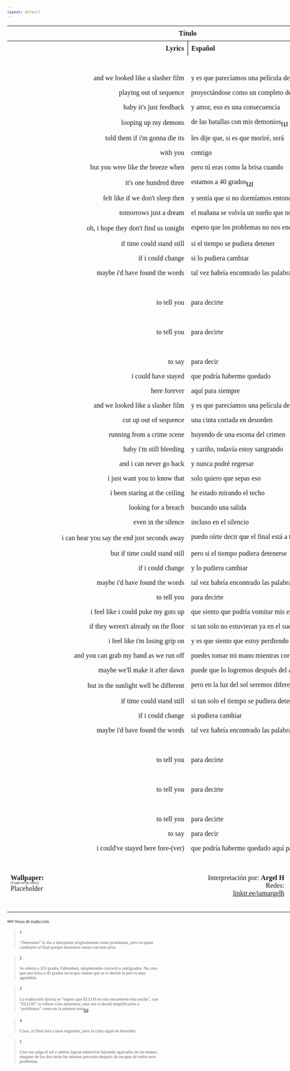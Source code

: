 ```yaml
---
layout: default
---
```

<!-- VARIABLES -->
<script>
    //
    //CANCION
    var cancion = "EDEN - 5ever";
    //
    //WALLPAPER
    var titulo = "ArtStation";
    var texto = "huleeb";
    var wfuente = "https://www.artstation.com/artwork/P6anJ1";
    //
    //PISTAS
    var vocals = "";
    var instrumental = "";
    //
    //VIDEO LOSSELESS
    var videoText = "catbox"; 
    var videoLink = "https://web.archive.org/web/20240801235542/https://files.catbox.moe/5a5crq.mp4";
    //
    //
    //
    //ARTISTA 1
    var artist = "EDEN";
    var tidal = "https://tidal.com/browse/artist/15718519?u";
    var spotify = "https://open.spotify.com/artist/1t20wYnTiAT0Bs7H1hv9Wt";
    var instagram = "https://www.instagram.com/iameden/";
    var twitter = "https://twitter.com/iameden";
    var soundcloud = "https://soundcloud.com/iameden";
    var website = "https://iameden.eu/";
    var facebook = "";
    var youtube = "https://www.youtube.com/c/@iameden";
    var reddit  = "https://www.reddit.com/r/eden/";
    var discord = "";
    //
    //ARTISTA 2
    var artist2 = "";
    var tidal2 = "";
    var spotify2 = "";
    var instagram2 = "";
    var twitter2 = "";
    var soundcloud2 = "";
    var website2 = "";
    var facebook2 = "";
    var youtube2 = "";
    var discord2 = "";
    //
    //ARTISTA 3
    var artist3 = "";
    var tidal3 = "";
    var spotify3 = "";
    var instagram3 = "";
    var twitter3 = "";
    var soundcloud3 = "";
    var website3 = "";
    var facebook3 = "";
    var youtube3 = "";
    var discord3 = "";
    //
</script>
<!-- ESTILOS -->
<head>
    <style>
        body {
            font-family: "Times New Roman", Times, serif;
            font-size: 62.5%;
            width: 100%;
        }
        table {
            border-collapse: collapse;
            font-size: 1rem;
            width: 120ch;
        }
        th,
        td {
            padding: 8px;
        }
        tr td:first-child {
            text-align: right;
        }
        tr td:nth-child(2) {
            text-align: left;
        }
        .titulo {
            text-align: center;
        }
        .ingles {
            text-align: right;
            width: 50%;
        }
        .espanol {
            text-align: left;
            width: 50%;
        }
        .borde-derecho {
            border-right: 1px solid black;
        }
        .mitad-tamano {
            font-size: 50%;
            display: block;
            margin-top: -2px;
            margin-bottom: 0px;
        }
        .top-align {
            vertical-align: top;
        }
        .align-left {
            text-align: left;
        }
        .mid-align {
            vertical-align: middle;
        }
        .tab {
            display: inline-block;
            margin-left: 1.5rem;
        }
    </style>
</head>
<!-- CUERPO CON LA TABLA -->

<body>
    <table>
        <tr>
            <th colspan="4" class="titulo">Título</th>
        </tr>
        <tr>
            <th colspan="2" class="ingles borde-derecho">Lyrics</th>
            <th colspan="2" class="espanol">Español</th>
        </tr>
        <!-- INICIAR AQUI LA LETRA <td colspan="2"> -->
        <tr><td colspan="2">⠀
</td><td colspan="2">⠀</td></tr><tr><td colspan="2">and we looked like a slasher film
</td><td colspan="2">y es que parecíamos una película de terror</td></tr><tr><td colspan="2">playing out of sequence
</td><td colspan="2">proyectándose como un completo desastre</td></tr><tr><td colspan="2">baby it's just feedback
</td><td colspan="2">y amor, eso es una consecuencia</td></tr><tr><td colspan="2">looping up my demons
</td><td colspan="2">de las batallas con mis demonios<sub><a href="#1"><strong>[1]</strong></a></sub></td></tr><tr><td colspan="2">told them if i'm gonna die its
</td><td colspan="2">les dije que, si es que moriré, será</td></tr><tr><td colspan="2">with you
</td><td colspan="2">contigo</td></tr><tr><td colspan="2">but you were like the breeze when
</td><td colspan="2">pero tú eras como la brisa cuando</td></tr><tr><td colspan="2">it's one hundred three
</td><td colspan="2">estamos a 40 grados<sub><a href="#2"><strong>[2]</strong></a></sub></td></tr><tr><td colspan="2">felt like if we don't sleep then
</td><td colspan="2">y sentía que si no dormíamos entonces</td></tr><tr><td colspan="2">tomorrows just a dream
</td><td colspan="2">el mañana se volvía un sueño que no llegará</td></tr><tr><td colspan="2">oh, i hope they don't find us tonight
</td><td colspan="2">espero que los problemas no nos encuentren esta noche<sub><a href="#3"><strong>[3]</strong></a></sub></td></tr><tr><td colspan="2">if time could stand still
</td><td colspan="2">si el tiempo se pudiera detener</td></tr><tr><td colspan="2">if i could change
</td><td colspan="2">si lo pudiera cambiar</td></tr><tr><td colspan="2">maybe i'd have found the words
</td><td colspan="2">tal vez habría encontrado las palabras</td></tr><tr><td colspan="2">⠀
</td><td colspan="2">⠀</td></tr><tr><td colspan="2">to tell you
</td><td colspan="2">para decirte</td></tr><tr><td colspan="2">⠀
</td><td colspan="2">⠀</td></tr><tr><td colspan="2">to tell you
</td><td colspan="2">para decirte</td></tr><tr><td colspan="2">⠀
</td><td colspan="2">⠀</td></tr><tr><td colspan="2">to say
</td><td colspan="2">para decir</td></tr><tr><td colspan="2">i could have stayed
</td><td colspan="2">que podría haberme quedado</td></tr><tr><td colspan="2">here forever
</td><td colspan="2">aquí para siempre</td></tr><tr><td colspan="2">and we looked like a slasher film
</td><td colspan="2">y es que parecíamos una película de terror</td></tr><tr><td colspan="2">cut up out of sequence
</td><td colspan="2">una cinta cortada en desorden</td></tr><tr><td colspan="2">running from a crime scene
</td><td colspan="2">huyendo de una escena del crimen</td></tr><tr><td colspan="2">baby i'm still bleeding
</td><td colspan="2">y cariño, todavía estoy sangrando</td></tr><tr><td colspan="2">and i can never go back
</td><td colspan="2">y nunca podré regresar</td></tr><tr><td colspan="2">i just want you to know that
</td><td colspan="2">solo quiero que sepas eso</td></tr><tr><td colspan="2">i been staring at the ceiling
</td><td colspan="2">he estado mirando el techo</td></tr><tr><td colspan="2">looking for a breach
</td><td colspan="2">buscando una salida</td></tr><tr><td colspan="2">even in the silence
</td><td colspan="2">incluso en el silencio</td></tr><tr><td colspan="2">i can hear you say the end just seconds away
</td><td colspan="2">puedo oírte decir que el final está a tan solo unos segundos<sub><a href="#4"><strong>[4]</strong></a></sub></td></tr><tr><td colspan="2">but if time could stand still
</td><td colspan="2">pero si el tiempo pudiera detenerse</td></tr><tr><td colspan="2">if i could change
</td><td colspan="2">y lo pudiera cambiar</td></tr><tr><td colspan="2">maybe i'd have found the words
</td><td colspan="2">tal vez habría encontrado las palabras</td></tr><tr><td colspan="2">to tell you
</td><td colspan="2">para decirte</td></tr><tr><td colspan="2">i feel like i could puke my guts up
</td><td colspan="2">que siento que podría vomitar mis entrañas</td></tr><tr><td colspan="2">if they weren't already on the floor
</td><td colspan="2">si tan solo no estuvieran ya en el suelo</td></tr><tr><td colspan="2">i feel like i'm losing grip on
</td><td colspan="2">y es que siento que estoy perdiendo el control</td></tr><tr><td colspan="2">and you can grab my hand as we run off
</td><td colspan="2">puedes tomar mi mano mientras corremos</td></tr><tr><td colspan="2">maybe we'll make it after dawn
</td><td colspan="2">puede que lo logremos después del amanecer</td></tr><tr><td colspan="2">but in the sunlight well be different
</td><td colspan="2">pero en la luz del sol seremos diferentes<sub><a href="#5"><strong>[5]</strong></a></sub></td></tr><tr><td colspan="2">if time could stand still
</td><td colspan="2">si tan solo el tiempo se pudiera detener</td></tr><tr><td colspan="2">if i could change
</td><td colspan="2">si pudiera cambiar</td></tr><tr><td colspan="2">maybe i'd have found the words
</td><td colspan="2">tal vez habría encontrado las palabras</td></tr><tr><td colspan="2">⠀
</td><td colspan="2">⠀</td></tr><tr><td colspan="2">to tell you
</td><td colspan="2">para decirte</td></tr><tr><td colspan="2">⠀
</td><td colspan="2">⠀</td></tr><tr><td colspan="2">to tell you
</td><td colspan="2">para decirte</td></tr><tr><td colspan="2">⠀
</td><td colspan="2">⠀</td></tr><tr><td colspan="2">to tell you
</td><td colspan="2">para decirte</td></tr><tr><td colspan="2">to say
</td><td colspan="2">para decir</td></tr><tr><td colspan="2">i could've stayed here fore-(ver)</td><td colspan="2">que podría haberme quedado aquí para siem-(pre)</td></tr><tr><td colspan="2">⠀
</td><td colspan="2">⠀</td></tr>
        <!-- FINAL DE LA LETRA <td colspan="2"> -->
        <tr>
            <td class="top-align align-left" style="text-align: left;"><span id="spanWallpaper"><b>Wallpaper:</b><span class="mitad-tamano">(Usado
                        en mi
                        video)</span><span id="FuenteW1">Placeholder</span></span>
            </td>
            <td class="top-align" style="text-align: left;"><span id="UrlsArtista1"></span></td>
            <td class="top-align" style="text-align: right;">Interpretación por: <b>Argel H</b><br>Redes:<br><a
                    href="https://linktr.ee/iamargelh" target="_blank">linktr.ee/iamargelh</a></td>
            <td class="top-align align-left" width="140ch"><img src="https://i.imgur.com/RQLfOkU.gif" width="80ch"></td>
        </tr>
    </table>
    <!-- INFIERNO DE LOS SCIRPT -->
    <script>
        // Script 1
        var tituloc = document.querySelector(".titulo");
        tituloc.textContent = cancion;
        tituloc.style.textAlign = "center";
        document.title = "(ArgelH-Subs) " + cancion;
        var fuenteW1 = document.getElementById("FuenteW1");
        fuenteW1.innerHTML = titulo + ": ";
        var enlace = document.createElement("a");
        var link = document.querySelector("link[rel~='icon']");
        link = document.createElement("link");
        link.rel = "icon";
        document.head.appendChild(link);
        link.href = "https://i.imgur.com/yDkaBI1.png";
        if (wfuente) {
            enlace.href = wfuente;
            enlace.target = "_blank";
        }
        enlace.textContent = texto;
        enlace.style.fontStyle = "italic";
        fuenteW1.appendChild(enlace);
        if (vocals || instrumental) {
            var spanWallpaper = document.getElementById("spanWallpaper");
            spanWallpaper.appendChild(document.createElement("br"));
            var audiosSpan = document.createElement("span");
            audiosSpan.innerHTML = "<strong>Audios:</strong>";
            spanWallpaper.parentNode.insertBefore(audiosSpan, spanWallpaper.nextSibling);
            var extractedText = document.createElement("span");
            extractedText.textContent = "(Extraídos de la canción)";
            extractedText.style.fontSize = "50%";
            extractedText.style.display = "block";
            extractedText.style.marginTop = "-2px";
            extractedText.style.marginBottom = "0px";
            audiosSpan.appendChild(extractedText);
            if (vocals) {
                var vocalsLink = document.createElement("a");
                vocalsLink.href = vocals;
                vocalsLink.target = "_blank";
                vocalsLink.textContent = "Acapella";
                audiosSpan.appendChild(vocalsLink);
                audiosSpan.appendChild(document.createElement("br"));
            }
            if (instrumental) {
                var instrumentalLink = document.createElement("a");
                instrumentalLink.href = instrumental;
                instrumentalLink.target = "_blank";
                instrumentalLink.textContent = "Instrumental";
                audiosSpan.appendChild(instrumentalLink);
            }
        }
        // Script 2
        var celdaUrlsArtista1 = document.getElementById("UrlsArtista1");
        var artistName = document.createElement("strong");
        artistName.textContent = artist + ":";
        celdaUrlsArtista1.appendChild(artistName);
        celdaUrlsArtista1.appendChild(document.createElement("br")); // AÑADE UN SALTO DE LINEA DESPUES DEL ARTISTA
        if (tidal) {
            var enlaceTidal = document.createElement("a");
            enlaceTidal.href = tidal;
            enlaceTidal.target = "_blank";
            enlaceTidal.textContent = "Tidal";
            celdaUrlsArtista1.appendChild(enlaceTidal);
            celdaUrlsArtista1.appendChild(document.createElement("br"));
        }
        if (spotify) {
            var UrlsArtista1potify = document.createElement("a");
            UrlsArtista1potify.href = spotify;
            UrlsArtista1potify.target = "_blank";
            UrlsArtista1potify.textContent = "Spotify";
            celdaUrlsArtista1.appendChild(UrlsArtista1potify);
            celdaUrlsArtista1.appendChild(document.createElement("br"));
        }
        if (soundcloud) {
            var UrlsArtista1oundCloud = document.createElement("a");
            UrlsArtista1oundCloud.href = soundcloud;
            UrlsArtista1oundCloud.target = "_blank";
            UrlsArtista1oundCloud.textContent = "SoundCloud";
            celdaUrlsArtista1.appendChild(UrlsArtista1oundCloud);
            celdaUrlsArtista1.appendChild(document.createElement("br"));
        }
        if (youtube) {
            var enlaceYouTube = document.createElement("a");
            enlaceYouTube.href = youtube;
            enlaceYouTube.target = "_blank";
            enlaceYouTube.textContent = "YouTube";
            celdaUrlsArtista1.appendChild(enlaceYouTube);
            celdaUrlsArtista1.appendChild(document.createElement("br"));
        }
        if (website) {
            var enlaceWebsite = document.createElement("a");
            enlaceWebsite.href = website;
            enlaceWebsite.target = "_blank";
            enlaceWebsite.textContent = "Website";
            celdaUrlsArtista1.appendChild(enlaceWebsite);
            celdaUrlsArtista1.appendChild(document.createElement("br"));
        }
        if (discord) {
            var enlacereddit = document.createElement("a");
            enlacereddit.href = reddit;
            enlacereddit.target = "_blank";
            enlacereddit.textContent = "Reddit";
            celdaUrlsArtista1.appendChild(enlacereddit);
            celdaUrlsArtista1.appendChild(document.createElement("br"));
        }
        if (discord) {
            var enlacediscord = document.createElement("a");
            enlacediscord.href = discord;
            enlacediscord.target = "_blank";
            enlacediscord.textContent = "Discord";
            celdaUrlsArtista1.appendChild(enlacediscord);
            celdaUrlsArtista1.appendChild(document.createElement("br"));
        }
        if (instagram) {
            var enlaceInstagram = document.createElement("a");
            enlaceInstagram.href = instagram;
            enlaceInstagram.target = "_blank";
            enlaceInstagram.textContent = "Instagram";
            celdaUrlsArtista1.appendChild(enlaceInstagram);
            celdaUrlsArtista1.appendChild(document.createElement("br"));
        }
        if (facebook) {
            var enlaceFacebook = document.createElement("a");
            enlaceFacebook.href = facebook;
            enlaceFacebook.target = "_blank";
            enlaceFacebook.textContent = "Facebook";
            celdaUrlsArtista1.appendChild(enlaceFacebook);
            celdaUrlsArtista1.appendChild(document.createElement("br"));
        }
        if (twitter) {
            var enlacetwitter = document.createElement("a");
            enlacetwitter.href = twitter;
            enlacetwitter.target = "_blank";
            enlacetwitter.textContent = "Twitter";
            celdaUrlsArtista1.appendChild(enlacetwitter);
        }
        // Script 3
        if (artist2) {
            var celdaUrlsArtista1 = document.getElementById("UrlsArtista1");
            celdaUrlsArtista1.appendChild(document.createElement("br"));
            celdaUrlsArtista1.appendChild(document.createElement("br"));
            var celdaUrlsArtista2 = document.createElement("span");
            celdaUrlsArtista2.id = "UrlsArtista2";
            celdaUrlsArtista1.parentNode.insertBefore(celdaUrlsArtista2, celdaUrlsArtista1.nextSibling);
            var artistName2 = document.createElement("strong");
            artistName2.textContent = artist2 + ":";
            celdaUrlsArtista2.appendChild(artistName2);
            celdaUrlsArtista2.appendChild(document.createElement("br"));
            if (tidal2) {
                var enlaceTidal = document.createElement("a");
                enlaceTidal.href = tidal2;
                enlaceTidal.target = "_blank";
                enlaceTidal.textContent = "Tidal";
                celdaUrlsArtista2.appendChild(enlaceTidal);
                celdaUrlsArtista2.appendChild(document.createElement("br"));
            }
            if (spotify2) {
                var UrlsArtista1potify = document.createElement("a");
                UrlsArtista1potify.href = spotify2;
                UrlsArtista1potify.target = "_blank";
                UrlsArtista1potify.textContent = "Spotify";
                celdaUrlsArtista2.appendChild(UrlsArtista1potify);
                celdaUrlsArtista2.appendChild(document.createElement("br"));
            }
            if (soundcloud2) {
                var UrlsArtista1oundCloud = document.createElement("a");
                UrlsArtista1oundCloud.href = soundcloud2;
                UrlsArtista1oundCloud.target = "_blank";
                UrlsArtista1oundCloud.textContent = "SoundCloud";
                celdaUrlsArtista2.appendChild(UrlsArtista1oundCloud);
                celdaUrlsArtista2.appendChild(document.createElement("br"));
            }
            if (youtube2) {
                var enlaceYouTube = document.createElement("a");
                enlaceYouTube.href = youtube2;
                enlaceYouTube.target = "_blank";
                enlaceYouTube.textContent = "YouTube";
                celdaUrlsArtista2.appendChild(enlaceYouTube);
                celdaUrlsArtista2.appendChild(document.createElement("br"));
            }
            if (website2) {
                var enlaceWebsite = document.createElement("a");
                enlaceWebsite.href = website;
                enlaceWebsite.target = "_blank";
                enlaceWebsite.textContent = "Website";
                celdaUrlsArtista2.appendChild(enlaceWebsite);
                celdaUrlsArtista2.appendChild(document.createElement("br"));
            }
            if (discord2) {
                var enlacediscord = document.createElement("a");
                enlacediscord.href = discord2;
                enlacediscord.target = "_blank";
                enlacediscord.textContent = "Discord";
                celdaUrlsArtista2.appendChild(enlacediscord);
                celdaUrlsArtista2.appendChild(document.createElement("br"));
            }
            if (instagram) {
                var enlaceInstagram = document.createElement("a");
                enlaceInstagram.href = instagram;
                enlaceInstagram.target = "_blank";
                enlaceInstagram.textContent = "Instagram";
                celdaUrlsArtista2.appendChild(enlaceInstagram);
                celdaUrlsArtista2.appendChild(document.createElement("br"));
            }
            if (facebook2) {
                var enlaceFacebook = document.createElement("a");
                enlaceFacebook.href = facebook2;
                enlaceFacebook.target = "_blank";
                enlaceFacebook.textContent = "Facebook";
                celdaUrlsArtista2.appendChild(enlaceFacebook);
                celdaUrlsArtista2.appendChild(document.createElement("br"));
            }
            if (twitter2) {
                var enlacetwitter = document.createElement("a");
                enlacetwitter.href = twitter2;
                enlacetwitter.target = "_blank";
                enlacetwitter.textContent = "Twitter";
                celdaUrlsArtista2.appendChild(enlacetwitter);
            }
        }
        // Script 4
        if (artist3) {
            var celdaUrlsArtista2 = document.getElementById("UrlsArtista2");
            celdaUrlsArtista2.appendChild(document.createElement("br"));
            celdaUrlsArtista2.appendChild(document.createElement("br"));
            var celdaUrlsArtista3 = document.createElement("span");
            celdaUrlsArtista3.id = "UrlsArtista3";
            celdaUrlsArtista2.parentNode.insertBefore(celdaUrlsArtista3, celdaUrlsArtista2.nextSibling);
            var artistName3 = document.createElement("strong");
            artistName3.textContent = artist3 + ":";
            celdaUrlsArtista3.appendChild(artistName3);
            celdaUrlsArtista3.appendChild(document.createElement("br"));
            if (tidal3) {
                var enlaceTidal = document.createElement("a");
                enlaceTidal.href = tidal3;
                enlaceTidal.target = "_blank";
                enlaceTidal.textContent = "Tidal";
                celdaUrlsArtista3.appendChild(enlaceTidal);
                celdaUrlsArtista3.appendChild(document.createElement("br"));
            }
            if (spotify3) {
                var UrlsArtista1potify = document.createElement("a");
                UrlsArtista1potify.href = spotify3;
                UrlsArtista1potify.target = "_blank";
                UrlsArtista1potify.textContent = "Spotify";
                celdaUrlsArtista3.appendChild(UrlsArtista1potify);
                celdaUrlsArtista3.appendChild(document.createElement("br"));
            }
            if (soundcloud3) {
                var UrlsArtista1oundCloud = document.createElement("a");
                UrlsArtista1oundCloud.href = soundcloud;
                UrlsArtista1oundCloud.target = "_blank";
                UrlsArtista1oundCloud.textContent = "SoundCloud";
                celdaUrlsArtista3.appendChild(UrlsArtista1oundCloud);
                celdaUrlsArtista3.appendChild(document.createElement("br"));
            }
            if (youtube) {
                var enlaceYouTube = document.createElement("a");
                enlaceYouTube.href = youtube;
                enlaceYouTube.target = "_blank";
                enlaceYouTube.textContent = "YouTube";
                celdaUrlsArtista3.appendChild(enlaceYouTube);
                celdaUrlsArtista3.appendChild(document.createElement("br"));
            }
            if (website3) {
                var enlaceWebsite = document.createElement("a");
                enlaceWebsite.href = website3;
                enlaceWebsite.target = "_blank";
                enlaceWebsite.textContent = "Website";
                celdaUrlsArtista3.appendChild(enlaceWebsite);
                celdaUrlsArtista3.appendChild(document.createElement("br"));
            }
            if (discord3) {
                var enlacediscord = document.createElement("a");
                enlacediscord.href = discord3;
                enlacediscord.target = "_blank";
                enlacediscord.textContent = "Discord";
                celdaUrlsArtista3.appendChild(enlacediscord);
                celdaUrlsArtista3.appendChild(document.createElement("br"));
            }
            if (instagram3) {
                var enlaceInstagram = document.createElement("a");
                enlaceInstagram.href = instagram3;
                enlaceInstagram.target = "_blank";
                enlaceInstagram.textContent = "Instagram";
                celdaUrlsArtista3.appendChild(enlaceInstagram);
                celdaUrlsArtista3.appendChild(document.createElement("br"));
            }
            if (facebook3) {
                var enlaceFacebook = document.createElement("a");
                enlaceFacebook.href = facebook3;
                enlaceFacebook.target = "_blank";
                enlaceFacebook.textContent = "Facebook";
                celdaUrlsArtista3.appendChild(enlaceFacebook);
                celdaUrlsArtista3.appendChild(document.createElement("br"));
            }
            if (twitter3) {
                var enlacetwitter = document.createElement("a");
                enlacetwitter.href = twitter3;
                enlacetwitter.target = "_blank";
                enlacetwitter.textContent = "Twitter";
                celdaUrlsArtista3.appendChild(enlacetwitter);
            }
        }
        // Script 5
        if (videoLink) {
            var audiosSpan = document.querySelector("#spanWallpaper + span");
            if (!audiosSpan) {
                audiosSpan = document.querySelector("#spanWallpaper");
            }
            var br = document.createElement("br");
            audiosSpan.parentNode.insertBefore(br, audiosSpan.nextSibling);
            var videoSpan = document.createElement("span");
            videoSpan.innerHTML = "<strong>Video Con Mejor Calidad:</strong>";
            br.parentNode.insertBefore(videoSpan, br.nextSibling);
            videoSpan.appendChild(document.createElement("br"));
            var videoLinkElement = document.createElement("a");
            videoLinkElement.href = videoLink;
            videoLinkElement.target = "_blank";
            videoLinkElement.textContent = videoText;
            videoSpan.appendChild(videoLinkElement);
        }
    </script>
</body>
### Notas de traducción

> #### 1
> “Demonios” lo iba a interpretar originalmente como problemas, pero no quise cambiarlo al final porque demonios suena con más peso.

> #### 2
> Se refería a 103 grados Fahrenheit, simplemente convertí a centígrados. No creo que una brisa a 40 grados en la que sientes que se te derrite la piel es muy agradable.

> #### 3
> La traducción directa es “espero que ELLOS no nos encuentren esta noche”, con “ELLOS” se refiere a los demonios, esta vez si decidí simplificarlos a “problemas” como en la primera nota<sub><a href="#1"><strong>[1]</strong></a></sub>.

> #### 4
> Claro, el final está a unos segundos, pero la cinta sigue en desorden.

> #### 5
> Una vez salga el sol y ambos logran sobrevivir huyendo agarrados de las manos, ninguno de los dos serán las mismas personas después de escapar de todos esos problemas.

